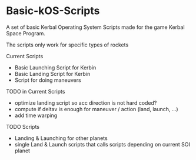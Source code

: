 # Basic-kOS-Scripts

A set of basic Kerbal Operating System Scripts made for the game Kerbal Space Program.

The scripts only work for specific types of rockets

Current Scripts

 - Basic Launching Script for Kerbin
 - Basic Landing Script for Kerbin
 - Script for doing maneuvers

TODO in Current Scripts

 - optimize landing script so acc direction is not hard coded?
 - compute if deltav is enough for maneuver / action (land, launch, ...)
 - add time warping

TODO Scripts

 - Landing & Launching for other planets
 - single Land & Launch scripts that calls scripts depending on current SOI planet 

